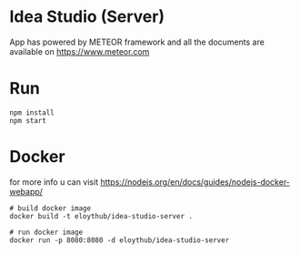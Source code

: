 # Idea Studio (Server)
App has powered by METEOR framework and all the documents are available on https://www.meteor.com

# Run
```
npm install
npm start

```

# Docker
for more info u can visit https://nodejs.org/en/docs/guides/nodejs-docker-webapp/
```
# build docker image
docker build -t eloythub/idea-studio-server .

# run docker image
docker run -p 8080:8080 -d eloythub/idea-studio-server
```
